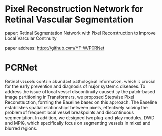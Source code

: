# Pixel Reconstruction Network for Retinal Vascular Segmentation
paper: Retinal Segmentation Network with Pixel Reconstruction to Improve Local Vascular Continuity

paper address: https://github.com/YF-W/PCRNet

# PCRNet
Retinal vessels contain abundant pathological information, which is crucial for the early prevention and diagnosis of major systemic diseases. To address the issue of local vessel discontinuity caused by the patch-based image partitioning in Transformers, we proposed Stepwise Pixel Reconstruction, forming the Baseline based on this approach. The Baseline establishes spatial relationships between pixels, effectively solving the problem of frequent local vessel breakpoints and discontinuous segmentation. In addition, we designed two plug-and-play modules, DWD and MPIG, which specifically focus on segmenting vessels in mixed and blurred regions.

